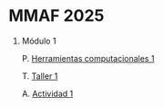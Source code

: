 # MMAF 2025

1. Módulo 1
    
    P. [Herramientas computacionales 1](https://githubtocolab.com/abelalv/MMAF_2025/blob/main/seccion_1/MMAF_python_1.ipynb)

    T. [Taller 1](https://githubtocolab.com/abelalv/MMAF_2025/blob/main/seccion_1/MMAF_taller_1.ipynb)
    
    A. [Actividad 1](https://githubtocolab.com/abelalv/MMAF_2025/blob/main/seccion_1/MMAF_actividad_1.ipynb)
